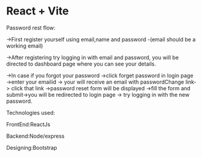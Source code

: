 # React + Vite

Password rest flow:

->First register yourself using email,name and password -(email should be a working email)

->After registering try logging in with email and password, you will be directed to dashboard page where you can see your details.

->In case if you forgot your password ->click forget password in login page ->enter your emailid -> your will receive an email with passwordChange link-> click that link ->password reset form will be displayed ->fill the form and submit->you will be redirected to login page -> try logging in with the new password.


Technologies used:

FrontEnd:ReactJs

Backend:Node/express

Designing:Bootstrap


